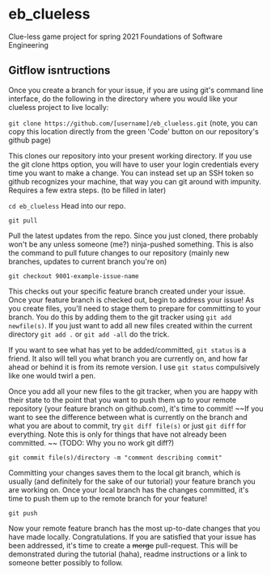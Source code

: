 # eb_clueless
Clue-less game project for spring 2021 Foundations of Software Engineering 



## Gitflow isntructions
Once you create a branch for your issue, if you are using git's command line interface, do the following in the directory where you would like your clueless project to live locally: 

`git clone https://github.com/[username]/eb_clueless.git`  (note, you can copy this location directly from the green 'Code' button on our repository's github page) 

This clones our repository into your present working directory. If you use the git clone https option, you will have to user your login credentials every time you want to make a change. You can instead set up an SSH token so github recognizes your machine, that way you can git around with impunity. Requires a few extra steps. (to be filled in later)

`cd eb_clueless` Head into our repo.

`git pull`  

Pull the latest updates from the repo. Since you just cloned, there probably won't be any unless someone (me?) ninja-pushed something. This is also the command to pull future changes to our repository (mainly new branches, updates to current branch you're on)

`git checkout 9001-example-issue-name` 

This checks out your specific feature branch created under your issue. Once your feature branch is checked out, begin to address your issue! As you create files, you'll need to stage them to prepare for committing to your branch. You do this by adding them to the git tracker using `git add newfile(s)`. If you just want to add all new files created within the current directory `git add .` or `git add -all` do the trick. 

If you want to see what has yet to be added/committed, `git status` is a friend. It also will tell you what branch you are currently on, and how far ahead or behind it is from its remote version. I use `git status` compulsively like one would twirl a pen. 

Once you add all your new files to the git tracker, when you are happy with their state to the point that you want to push them up to your remote repository (your feature branch on github.com), it's time to commit! ~~If you want to see the difference between what is currently on the branch and what you are about to commit, try `git diff file(s)` or just `git diff` for everything. Note this is only for things that have not already been committed. ~~ (TODO: Why you no work git diff?)

`git commit file(s)/directory -m "comment describing commit"`

Committing your changes saves them to the local git branch, which is usually (and definitely for the sake of our tutorial) your feature branch you are working on. Once your local branch has the changes committed, it's time to push them up to the remote branch for your feature!

`git push`

Now your remote feature branch has the most up-to-date changes that you have made locally. Congratulations. If you are satisfied that your issue has been addressed, it's time to create a ~~merge~~ pull-request. This will be demonstrated during the tutorial (haha), readme instructions or a link to someone better possibly to follow.